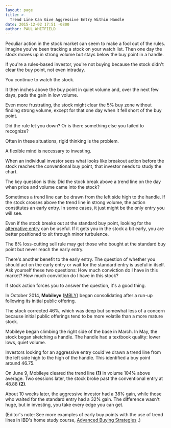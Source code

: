 ```yaml
---
layout: page
title: >-
  Trend Line Can Give Aggressive Entry Within Handle
date: 2015-12-02 17:51 -0800
author: PAUL WHITFIELD
---
```





Peculiar action in the stock market can seem to make a fool out of the rules. Imagine you've been tracking a stock on your watch list. Then one day the stock moves up in strong volume but stays below the buy point in a handle.


If you're a rules-based investor, you're not buying because the stock didn't clear the buy point, not even intraday.


You continue to watch the stock.


It then inches above the buy point in quiet volume and, over the next few days, pads the gain in low volume.


Even more frustrating, the stock might clear the 5% buy zone without finding strong volume, except for that one day when it fell short of the buy point.


Did the rule let you down? Or is there something else you failed to recognize?


Often in these situations, rigid thinking is the problem.


A flexible mind is necessary to investing.


When an individual investor sees what looks like breakout action before the stock reaches the conventional buy point, that investor needs to study the chart.


The key question is this: Did the stock break above a trend line on the day when price and volume came into the stock?


Sometimes a trend line can be drawn from the left side high to the handle. If the stock crosses above the trend line in strong volume, the action constitutes an early entry. In some cases, it just might be the only entry you will see.


Even if the stock breaks out at the standard buy point, looking for the [alternative entry](https://www.investors.com/products/ibd-home-study-program/advanced-buying-strategies-for-successful-investing/?src=A011BMT) can be useful. If it gets you in the stock a bit early, you are better positioned to sit through minor turbulence.


The 8% loss-cutting sell rule may get those who bought at the standard buy point but never reach the early entry.


There's another benefit to the early entry. The question of whether you should act on the early entry or wait for the standard entry is useful in itself. Ask yourself these two questions: How much conviction do I have in this market? How much conviction do I have in this stock?


If stock action forces you to answer the question, it's a good thing.


In October 2014, **Mobileye** ([MBLY](https://research.investors.com/quote.aspx?symbol=MBLY)) began consolidating after a run-up following its initial public offering.


The stock corrected 46%, which was deep but somewhat less of a concern because initial public offerings tend to be more volatile than a more mature stock.


Mobileye began climbing the right side of the base in March. In May, the stock began sketching a handle. The handle had a textbook quality: lower lows, quiet volume.


Investors looking for an aggressive entry could've drawn a trend line from the left side high to the high of the handle. This identified a buy point around 46.75.


On June 9, Mobileye cleared the trend line **(1)** in volume 104% above average. Two sessions later, the stock broke past the conventional entry at 48.88 **(2)**.


About 10 weeks later, the aggressive investor had a 38% gain, while those who waited for the standard entry had a 32% gain. The difference wasn't huge, but in investing, you take every edge you can get.


(Editor's note: See more examples of early buy points with the use of trend lines in IBD's home study course, [Advanced Buying Strategies](https://www.investors.com/products/ibd-home-study-program/beginning-strategies-for-successful-investing/?src=A011BMT&nav=IBDUHomestudy) .)




